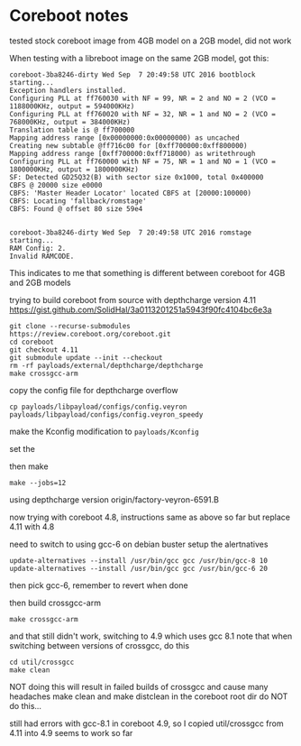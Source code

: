 # Coreboot notes

tested stock coreboot image from 4GB model on a 2GB model, did not work

When testing with a libreboot image on the same 2GB model, got this:

```
coreboot-3ba8246-dirty Wed Sep  7 20:49:58 UTC 2016 bootblock starting...
Exception handlers installed.
Configuring PLL at ff760030 with NF = 99, NR = 2 and NO = 2 (VCO = 1188000KHz, output = 594000KHz)
Configuring PLL at ff760020 with NF = 32, NR = 1 and NO = 2 (VCO = 768000KHz, output = 384000KHz)
Translation table is @ ff700000
Mapping address range [0x00000000:0x00000000) as uncached
Creating new subtable @ff716c00 for [0xff700000:0xff800000)
Mapping address range [0xff700000:0xff718000) as writethrough
Configuring PLL at ff760000 with NF = 75, NR = 1 and NO = 1 (VCO = 1800000KHz, output = 1800000KHz)
SF: Detected GD25Q32(B) with sector size 0x1000, total 0x400000
CBFS @ 20000 size e0000
CBFS: 'Master Header Locator' located CBFS at [20000:100000)
CBFS: Locating 'fallback/romstage'
CBFS: Found @ offset 80 size 59e4


coreboot-3ba8246-dirty Wed Sep  7 20:49:58 UTC 2016 romstage starting...
RAM Config: 2.
Invalid RAMCODE.
```

This indicates to me that something is different between coreboot for 4GB and 2GB models


trying to build coreboot from source with depthcharge version 4.11
https://gist.github.com/SolidHal/3a0113201251a5943f90fc4104bc6e3a

```
git clone --recurse-submodules https://review.coreboot.org/coreboot.git
cd coreboot
git checkout 4.11
git submodule update --init --checkout
rm -rf payloads/external/depthcharge/depthcharge
make crossgcc-arm
```

copy the config file for depthcharge overflow
```
cp payloads/libpayload/configs/config.veyron payloads/libpayload/configs/config.veyron_speedy
```
make the Kconfig modification to `payloads/Kconfig`

set the 

then make
```
make --jobs=12
```

using depthcharge version origin/factory-veyron-6591.B

now trying with coreboot 4.8, instructions same as above so far but replace 4.11 with 4.8

need to switch to using gcc-6 on debian buster
setup the alertnatives
```
update-alternatives --install /usr/bin/gcc gcc /usr/bin/gcc-8 10
update-alternatives --install /usr/bin/gcc gcc /usr/bin/gcc-6 20
```

then pick gcc-6, remember to revert when done

then build crossgcc-arm
```
make crossgcc-arm
```

and that still didn't work, switching to 4.9 which uses gcc 8.1
note that when switching between versions of crossgcc, do this
```
cd util/crossgcc
make clean
```
NOT doing this will result in failed builds of crossgcc and cause many headaches
make clean and make distclean in the coreboot root dir do NOT do this...

still had errors with gcc-8.1 in coreboot 4.9, so I copied util/crossgcc from 4.11 into 4.9
seems to work so far
